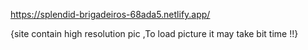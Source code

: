 https://splendid-brigadeiros-68ada5.netlify.app/

{site contain high resolution pic ,To load picture it may take bit time  !!}
